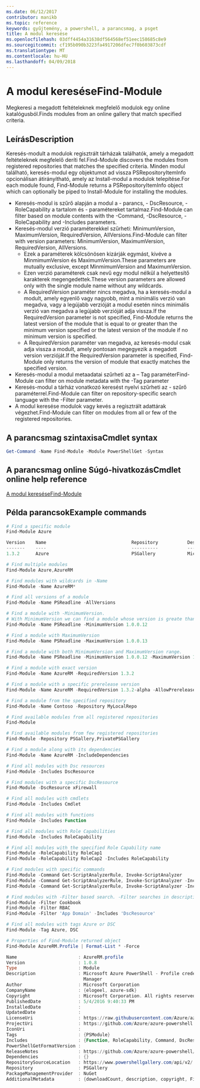 ```yaml
---
ms.date: 06/12/2017
contributor: manikb
ms.topic: reference
keywords: gyűjtemény, a powershell, a parancsmag, a psget
title: A modul keresése
ms.openlocfilehash: 03dff4454a31638df564568ef51eec158685c8e9
ms.sourcegitcommit: cf195b090b3223fa4917206dfec7f0b603873cdf
ms.translationtype: MT
ms.contentlocale: hu-HU
ms.lasthandoff: 04/09/2018
---
```

# <a name="find-module"></a><span data-ttu-id="b56cb-103">A modul keresése</span><span class="sxs-lookup"><span data-stu-id="b56cb-103">Find-Module</span></span>
<span data-ttu-id="b56cb-104">Megkeresi a megadott feltételeknek megfelelő modulok egy online katalógusból.</span><span class="sxs-lookup"><span data-stu-id="b56cb-104">Finds modules from an online gallery that match specified criteria.</span></span>

## <a name="description"></a><span data-ttu-id="b56cb-105">Leírás</span><span class="sxs-lookup"><span data-stu-id="b56cb-105">Description</span></span>
<span data-ttu-id="b56cb-106">Keresés-modult a modulok regisztrált tárházak találhatók, amely a megadott feltételeknek megfelelő deríti fel.</span><span class="sxs-lookup"><span data-stu-id="b56cb-106">Find-Module discovers the modules from registered repositories that matches the specified criteria.</span></span>
<span data-ttu-id="b56cb-107">Minden modul található, keresés-modul egy objektumot ad vissza PSRepositoryItemInfo opcionálisan átirányítható, amely az Install-modul a modulok telepítése.</span><span class="sxs-lookup"><span data-stu-id="b56cb-107">For each module found, Find-Module returns a PSRepositoryItemInfo object which can optionally be piped to Install-Module for installing the modules.</span></span>

- <span data-ttu-id="b56cb-108">Keresés-modul is szűrő alapján a modul a - parancs, - DscResource, - RoleCapability a tartalom és - paramétereket tartalmaz.</span><span class="sxs-lookup"><span data-stu-id="b56cb-108">Find-Module can filter based on module contents with the -Command, -DscResource, -RoleCapability and -Includes parameters.</span></span>
- <span data-ttu-id="b56cb-109">Keresés-modul verzió paraméterekkel szűrheti: MinimumVersion, MaximumVersion, RequiredVersion, AllVersions.</span><span class="sxs-lookup"><span data-stu-id="b56cb-109">Find-Module can filter with version parameters: MinimumVersion, MaximumVersion, RequiredVersion, AllVersions.</span></span>
  - <span data-ttu-id="b56cb-110">Ezek a paraméterek kölcsönösen kizárják egymást, kivéve a MinmimumVersion és MaximumVersion.</span><span class="sxs-lookup"><span data-stu-id="b56cb-110">These parameters are mutually exclusive, except MinmimumVersion and MaximumVersion.</span></span>
  - <span data-ttu-id="b56cb-111">Ezen verzió paraméterek csak nevű egy modul nélkül a helyettesítő karakterek megengedettek.</span><span class="sxs-lookup"><span data-stu-id="b56cb-111">These version parameters are allowed only with the single module name without any wildcards.</span></span>
  - <span data-ttu-id="b56cb-112">A RequiredVersion paraméter nincs megadva, ha a keresés-modul a modult, amely egyenlő vagy nagyobb, mint a minimális verzió van megadva, vagy a legújabb verzióját a modul esetén nincs minimális verzió van megadva a legújabb verzióját adja vissza.</span><span class="sxs-lookup"><span data-stu-id="b56cb-112">If the RequiredVersion parameter is not specified, Find-Module returns the latest version of the module that is equal to or greater than the minimum version specified or the latest version of the module if no minimum version is specified.</span></span>
  - <span data-ttu-id="b56cb-113">A RequiredVersion paraméter van megadva, az keresés-modul csak adja vissza a modult, amely pontosan megegyezik a megadott version verzióját.</span><span class="sxs-lookup"><span data-stu-id="b56cb-113">If the RequiredVersion parameter is specified, Find-Module only returns the version of module that exactly matches the specified version.</span></span>
- <span data-ttu-id="b56cb-114">Keresés-modul a modul metaadatai szűrheti az a – Tag paraméter</span><span class="sxs-lookup"><span data-stu-id="b56cb-114">Find-Module can filter on module metadata with the -Tag parameter</span></span>
- <span data-ttu-id="b56cb-115">Keresés-modul a tárház vonatkozó keresést nyelvi szűrheti az - szűrő paraméterrel.</span><span class="sxs-lookup"><span data-stu-id="b56cb-115">Find-Module can filter on repository-specific search language with the -Filter parameter.</span></span>
- <span data-ttu-id="b56cb-116">A modul keresése modulok vagy kevés a regisztrált adattárak végezhet.</span><span class="sxs-lookup"><span data-stu-id="b56cb-116">Find-Module can filter on modules from all or few of the registered repositories.</span></span>

## <a name="cmdlet-syntax"></a><span data-ttu-id="b56cb-117">A parancsmag szintaxisa</span><span class="sxs-lookup"><span data-stu-id="b56cb-117">Cmdlet syntax</span></span>
```powershell
Get-Command -Name Find-Module -Module PowerShellGet -Syntax
```

## <a name="cmdlet-online-help-reference"></a><span data-ttu-id="b56cb-118">A parancsmag online Súgó-hivatkozás</span><span class="sxs-lookup"><span data-stu-id="b56cb-118">Cmdlet online help reference</span></span>

[<span data-ttu-id="b56cb-119">A modul keresése</span><span class="sxs-lookup"><span data-stu-id="b56cb-119">Find-Module</span></span>](http://go.microsoft.com/fwlink/?LinkID=398574)

## <a name="example-commands"></a><span data-ttu-id="b56cb-120">Példa parancsok</span><span class="sxs-lookup"><span data-stu-id="b56cb-120">Example commands</span></span>
```powershell
# Find a specific module
Find-Module Azure

Version    Name                                Repository           Description
-------    ----                                ----------           -----------
1.3.2      Azure                               PSGallery            Microsoft Azure PowerShell - Service Management

# Find multiple modules
Find-Module Azure,AzureRM

# Find modules with wildcards in -Name
Find-Module -Name AzureRM*

# Find all versions of a module
Find-Module -Name PSReadline -AllVersions

# Find a module with -MinimumVersion.
# With MinimumVersion we can find a module whose version is greate than or equal to the specified MinimumVersion value.
Find-Module -Name PSReadline -MinimumVersion 1.0.0.12

# Find a module with MaximumVersion
Find-Module -Name PSReadline -MaximumVersion 1.0.0.13

# Find a module with both MinimumVersion and MaximumVersion range.
Find-Module -Name PSReadline -MinimumVersion 1.0.0.12 -MaximumVersion 1.0.0.13

# Find a module with exact version
Find-Module -Name AzureRM -RequiredVersion 1.3.2

# Find a module with a specific prerelease version
Find-Module -Name AzureRM -RequiredVersion 1.3.2-alpha -AllowPrerelease

# Find a module from the specified repository
Find-Module -Name Contoso -Repository MyLocalRepo

# Find available modules from all registered repositories
Find-Module

# Find available modules from few registered repositories
Find-Module -Repository PSGallery,PrivatePSGallery

# Find a module along with its dependencies
Find-Module -Name AzureRM -IncludeDependencies

# Find all modules with Dsc resources
Find-Module -Includes DscResource

# Find modules with a specific DscResource
Find-Module -DscResource xFirewall

# Find all modules with cmdlets
Find-Module -Includes Cmdlet

# Find all modules with functions
Find-Module -Includes Function

# Find all modules with Role Capabilities
Find-Module -Includes RoleCapability

# Find all modules with the specified Role Capability name
Find-Module -RoleCapability RoleCap1
Find-Module -RoleCapability RoleCap2 -Includes RoleCapability

# Find modules with specific commands
Find-Module -Command Get-ScriptAnalyzerRule, Invoke-ScriptAnalyzer
Find-Module -Command Get-ScriptAnalyzerRule, Invoke-ScriptAnalyzer -Includes Cmdlet
Find-Module -Command Get-ScriptAnalyzerRule, Invoke-ScriptAnalyzer -Includes Function

# Find modules with -Filter based search. -Filter searches in description and names
Find-Module -Filter Cookbook
Find-Module -Filter RBAC
Find-Module -Filter 'App Domain' -Includes 'DscResource'

# Find all modules with tags Azure or DSC
Find-Module -Tag Azure, DSC

# Properties of Find-Module returned object
Find-Module AzureRM.Profile | Format-List * -Force

Name                       : AzureRM.profile
Version                    : 1.0.8
Type                       : Module
Description                : Microsoft Azure PowerShell - Profile credential management cmdlets for Azure Resource
                             Manager
Author                     : Microsoft Corporation
CompanyName                : {elogeel, azure-sdk}
Copyright                  : Microsoft Corporation. All rights reserved.
PublishedDate              : 5/4/2016 9:40:33 PM
InstalledDate              :
UpdatedDate                :
LicenseUri                 : https://raw.githubusercontent.com/Azure/azure-powershell/dev/LICENSE.txt
ProjectUri                 : https://github.com/Azure/azure-powershell
IconUri                    :
Tags                       : {PSModule}
Includes                   : {Function, RoleCapability, Command, DscResource...}
PowerShellGetFormatVersion :
ReleaseNotes               : https://github.com/Azure/azure-powershell/blob/dev/ChangeLog.md
Dependencies               : {}
RepositorySourceLocation   : https://www.powershellgallery.com/api/v2/
Repository                 : PSGallery
PackageManagementProvider  : NuGet
AdditionalMetadata         : {downloadCount, description, copyright, FileList...}

```